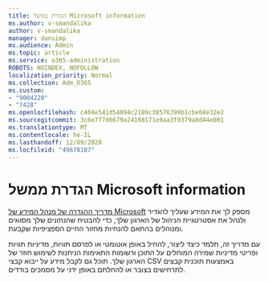 ```yaml
---
title: הגדרת ממשל Microsoft information
ms.author: v-smandalika
author: v-smandalika
manager: dansimp
ms.audience: Admin
ms.topic: article
ms.service: o365-administration
ROBOTS: NOINDEX, NOFOLLOW
localization_priority: Normal
ms.collection: Adm_O365
ms.custom:
- "9004220"
- "7428"
ms.openlocfilehash: c404e541d54094c2189c38576399b1cbe04e32e2
ms.sourcegitcommit: 3c6e777d6679a24108171e9aa3f9379a8d44e001
ms.translationtype: MT
ms.contentlocale: he-IL
ms.lasthandoff: 12/09/2020
ms.locfileid: "49678187"
---
```

# <a name="set-up-microsoft-information-governance"></a>הגדרת ממשל Microsoft information

[מדריך ההגדרה של מנהל המידע של Microsoft](https://admin.microsoft.com/AdminPortal/Home#/modernonboarding/migsetupguide) מספק לך את המידע שעליך להגדיר ולנהל את אסטרטגיית הניהול של הארגון שלך, כדי להבטיח שהנתונים שלך מסווגים ומנוהלים בהתאם להנחיות מחזור החיים הספציפיות שקבעת.

עם מדריך זה, תלמד כיצד ליצור, להחיל באופן אוטומטי או לפרסם תוויות, מדיניות תוויות ופריטי מדיניות שמירה המוחלים על התוכן ורשומות התאימות הניתנות לשימוש חוזר של הארגון שלך. תוכל גם לקבל מידע על ייבוא קבצי CSV באמצעות תוכנית קבצים לתרחישים בצובר או להחלתם באופן ידני על מסמכים בודדים.
